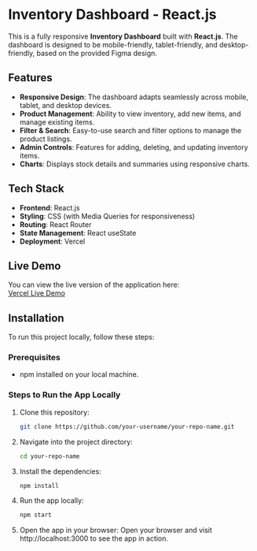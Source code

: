 # Inventory Dashboard - React.js

This is a fully responsive **Inventory Dashboard** built with **React.js**. The dashboard is designed to be mobile-friendly, tablet-friendly, and desktop-friendly, based on the provided Figma design.

## Features

- **Responsive Design**: The dashboard adapts seamlessly across mobile, tablet, and desktop devices.
- **Product Management**: Ability to view inventory, add new items, and manage existing items.
- **Filter & Search**: Easy-to-use search and filter options to manage the product listings.
- **Admin Controls**: Features for adding, deleting, and updating inventory items.
- **Charts**: Displays stock details and summaries using responsive charts.

## Tech Stack

- **Frontend**: React.js
- **Styling**: CSS (with Media Queries for responsiveness)
- **Routing**: React Router
- **State Management**: React useState
- **Deployment**: Vercel

## Live Demo

You can view the live version of the application here:  
[Vercel Live Demo](https://your-vercel-deployment-link.vercel.app)

## Installation

To run this project locally, follow these steps:

### Prerequisites

- npm installed on your local machine.  
  

### Steps to Run the App Locally

1. Clone this repository:
   ```bash
   git clone https://github.com/your-username/your-repo-name.git

2. Navigate into the project directory:
   ```bash
   cd your-repo-name

3. Install the dependencies:
   ```bash
   npm install

4. Run the app locally:
   ```bash
   npm start

5. Open the app in your browser: Open your browser and visit http://localhost:3000 to see the app in action.